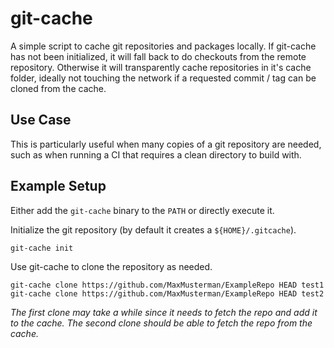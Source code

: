 # git-cache
A simple script to cache git repositories and packages locally. If git-cache
has not been initialized, it will fall back to do checkouts from the remote
repository. Otherwise it will transparently cache repositories in it's cache
folder, ideally not touching the network if a requested commit / tag can be
cloned from the cache.

## Use Case
This is particularly useful when many copies of a git repository are needed,
such as when running a CI that requires a clean directory to build with.

## Example Setup

Either add the `git-cache` binary to the `PATH` or directly execute it.

Initialize the git repository (by default it creates a `${HOME}/.gitcache`).
```
git-cache init
```

Use git-cache to clone the repository as needed.
```
git-cache clone https://github.com/MaxMusterman/ExampleRepo HEAD test1
git-cache clone https://github.com/MaxMusterman/ExampleRepo HEAD test2
```

_The first clone may take a while since it needs to fetch the repo and add it
to the cache. The second clone should be able to fetch the repo from the
cache._